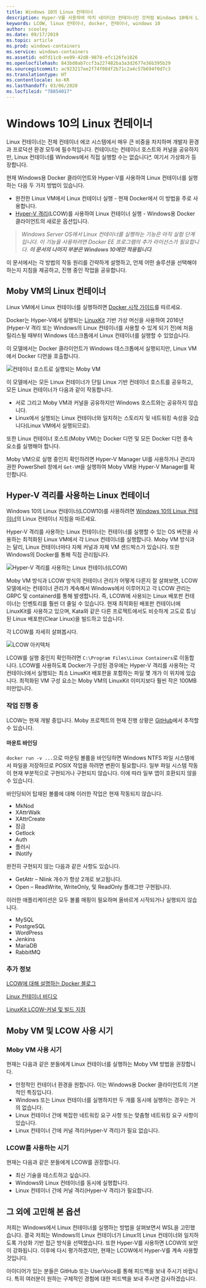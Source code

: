 ```yaml
---
title: Windows 10의 Linux 컨테이너
description: Hyper-V를 사용하여 마치 네이티브 컨테이너인 것처럼 Windows 10에서 Linux 컨테이너를 실행하는 여러 가지 방법을 알아봅니다.
keywords: LCOW, linux 컨테이너, docker, 컨테이너, windows 10
author: scooley
ms.date: 09/17/2019
ms.topic: article
ms.prod: windows-containers
ms.service: windows-containers
ms.assetid: edfd11c8-ee99-42d8-9878-efc126fe1826
ms.openlocfilehash: 843bd0ab7ccf3a227482ba3a3d2677e36b395b29
ms.sourcegitcommit: ac923217ee2f74f08df2b71c2a4c57b694f0d7c3
ms.translationtype: HT
ms.contentlocale: ko-KR
ms.lasthandoff: 03/06/2020
ms.locfileid: "78854017"
---
```

# <a name="linux-containers-on-windows-10"></a>Windows 10의 Linux 컨테이너

Linux 컨테이너는 전체 컨테이너 에코 시스템에서 매우 큰 비중을 차지하며 개발자 환경과 프로덕션 환경 모두에 필수적입니다.  컨테이너는 컨테이너 호스트와 커널을 공유하지만, Linux 컨테이너를 Windows에서 직접 실행할 수는 없습니다[*](linux-containers.md#other-options-we-considered).  여기서 가상화가 등장합니다.

현재 Windows용 Docker 클라이언트와 Hyper-V를 사용하여 Linux 컨테이너를 실행하는 다음 두 가지 방법이 있습니다.

- 완전한 Linux VM에서 Linux 컨테이너 실행 - 현재 Docker에서 이 방법을 주로 사용합니다.
- [Hyper-V 격리](../manage-containers/hyperv-container.md)(LCOW)를 사용하여 Linux 컨테이너 실행 - Windows용 Docker 클라이언트의 새로운 옵션입니다.

> _Windows Server OS에서 Linux 컨테이너를 실행하는 기능은 아직 실험 단계입니다. 이 기능을 사용하려면 Docker EE 프로그램의 추가 라이선스가 필요합니다. **이 문서의 나머지 부분은 Windows 10에만 적용됩니다**._

이 문서에서는 각 방법의 작동 원리를 간략하게 설명하고, 언제 어떤 솔루션을 선택해야 하는지 지침을 제공하고, 진행 중인 작업을 공유합니다.

## <a name="linux-containers-in-a-moby-vm"></a>Moby VM의 Linux 컨테이너

Linux VM에서 Linux 컨테이너를 실행하려면 [Docker 시작 가이드](https://docs.docker.com/docker-for-windows/)를 따르세요.

Docker는 Hyper-V에서 실행되는 [LinuxKit](https://github.com/linuxkit/linuxkit) 기반 가상 머신을 사용하여 2016년(Hyper-V 격리 또는 Windows의 Linux 컨테이너를 사용할 수 있게 되기 전)에 처음 릴리스될 때부터 Windows 데스크톱에서 Linux 컨테이너를 실행할 수 있었습니다.

이 모델에서는 Docker 클라이언트가 Windows 데스크톱에서 실행되지만, Linux VM에서 Docker 디먼을 호출합니다.

![컨테이너 호스트로 실행되는 Moby VM](media/MobyVM.png)

이 모델에서는 모든 Linux 컨테이너가 단일 Linux 기반 컨테이너 호스트를 공유하고, 모든 Linux 컨테이너가 다음과 같이 작동합니다.

* 서로 그리고 Moby VM과 커널을 공유하지만 Windows 호스트와는 공유하지 않습니다.
* Linux에서 실행되는 Linux 컨테이너와 일치하는 스토리지 및 네트워킹 속성을 갖습니다(Linux VM에서 실행되므로).

또한 Linux 컨테이너 호스트(Moby VM)는 Docker 디먼 및 모든 Docker 디먼 종속 요소를 실행해야 합니다.

Moby VM으로 실행 중인지 확인하려면 Hyper-V Manager UI를 사용하거나 관리자 권한 PowerShell 창에서 `Get-VM`을 실행하여 Moby VM용 Hyper-V Manager를 확인합니다.

## <a name="linux-containers-with-hyper-v-isolation"></a>Hyper-V 격리를 사용하는 Linux 컨테이너

Windows 10의 Linux 컨테이너(LCOW10)를 사용하려면 [Windows 10의 Linux 컨테이너](../quick-start/quick-start-windows-10-linux.md)의 Linux 컨테이너 지침을 따르세요. 

Hyper-V 격리를 사용하는 Linux 컨테이너는 컨테이너를 실행할 수 있는 OS 버전을 사용하는 최적화된 Linux VM에서 각 Linux 컨테이너를 실행합니다. Moby VM 방식과는 달리, Linux 컨테이너마다 자체 커널과 자체 VM 샌드박스가 있습니다. 또한 Windows의 Docker를 통해 직접 관리됩니다.

![Hyper-V 격리를 사용하는 Linux 컨테이너(LCOW)](media/lcow-approach.png)

Moby VM 방식과 LCOW 방식의 컨테이너 관리가 어떻게 다른지 잘 살펴보면, LCOW 모델에서는 컨테이너 관리가 계속해서 Windows에서 이루어지고 각 LCOW 관리는 GRPC 및 containerd를 통해 발생합니다.  즉, LCOW에 사용되는 Linux 배포판 컨테이너는 인벤토리를 훨씬 더 줄일 수 있습니다.  현재 최적화된 배포판 컨테이너에 LinuxKit를 사용하고 있으며, Kata와 같은 다른 프로젝트에서도 비슷하게 고도로 튜닝된 Linux 배포판(Clear Linux)을 빌드하고 있습니다.

각 LCOW를 자세히 살펴봅시다.

![LCOW 아키텍처](media/lcow.png)

LCOW를 실행 중인지 확인하려면 `C:\Program Files\Linux Containers`로 이동합니다. LCOW를 사용하도록 Docker가 구성된 경우에는 Hyper-V 격리를 사용하는 각 컨테이너에서 실행되는 최소 LinuxKit 배포판을 포함하는 파일 몇 개가 이 위치에 있습니다.  최적화된 VM 구성 요소는 Moby VM의 LinuxKit 이미지보다 훨씬 작은 100MB 미만입니다.

### <a name="work-in-progress"></a>작업 진행 중

LCOW는 현재 개발 중입니다. Moby 프로젝트의 현재 진행 상황은 [GitHub](https://github.com/moby/moby/issues/33850)에서 추적할 수 있습니다.

#### <a name="bind-mounts"></a>마운트 바인딩

`docker run -v ...`으로 마운팅 볼륨을 바인딩하면 Windows NTFS 파일 시스템에서 파일을 저장하므로 POSIX 작업을 하려면 변환이 필요합니다. 일부 파일 시스템 작동이 현재 부분적으로 구현되거나 구현되지 않습니다. 이에 따라 일부 앱이 호환되지 않을 수 있습니다.

바인딩되어 탑재된 볼륨에 대해 이러한 작업은 현재 작동되지 않습니다.

* MkNod
* XAttrWalk
* XAttrCreate
* 잠금
* Getlock
* Auth
* 플러시
* INotify

완전히 구현되지 않는 다음과 같은 사항도 있습니다.

* GetAttr – Nlink 개수가 항상 2개로 보고됩니다.
* Open – ReadWrite, WriteOnly, 및 ReadOnly 플래그만 구현됩니다.

이러한 애플리케이션은 모두 볼륨 매핑이 필요하며 올바르게 시작되거나 실행되지 않습니다.

* MySQL
* PostgreSQL
* WordPress
* Jenkins
* MariaDB
* RabbitMQ

### <a name="extra-information"></a>추가 정보

[LCOW에 대해 설명하는 Docker 블로그](https://blog.docker.com/2017/11/docker-for-windows-17-11/)

[Linux 컨테이너 비디오](https://sec.ch9.ms/ch9/1e5a/08ff93f2-987e-4f8d-8036-2570dcac1e5a/LinuxContainer.mp4)

[LinuxKit LCOW-커널 및 빌드 지침](https://github.com/linuxkit/lcow)

## <a name="when-to-use-moby-vm-vs-lcow"></a>Moby VM 및 LCOW 사용 시기

### <a name="when-to-use-moby-vm"></a>Moby VM 사용 시기

현재는 다음과 같은 분들에게 Linux 컨테이너를 실행하는 Moby VM 방법을 권장합니다.

- 안정적인 컨테이너 환경을 원합니다.  이는 Windows용 Docker 클라이언트의 기본적인 특징입니다.
- Windows 또는 Linux 컨테이너를 실행하지만 두 개를 동시에 실행하는 경우는 거의 없습니다.
- Linux 컨테이너 간에 복잡한 네트워킹 요구 사항 또는 맞춤형 네트워킹 요구 사항이 있습니다.
- Linux 컨테이너 간에 커널 격리(Hyper-V 격리)가 필요 없습니다.

### <a name="when-to-use-lcow"></a>LCOW를 사용하는 시기

현재는 다음과 같은 분들에게 LCOW를 권장합니다.

- 최신 기술을 테스트하고 싶습니다.
- Windows와 Linux 컨테이너를 동시에 실행합니다.
- Linux 컨테이너 간에 커널 격리(Hyper-V 격리)가 필요합니다.

## <a name="other-options-we-considered"></a>그 외에 고민해 본 옵션

저희는 Windows에서 Linux 컨테이너를 실행하는 방법을 살펴보면서 WSL을 고민했습니다. 결국 저희는 Windows의 Linux 컨테이너가 Linux의 Linux 컨테이너와 일치하도록 가상화 기반 접근 방식을 선택했습니다. 또한 Hyper-V를 사용하면 LCOW의 보안이 강화됩니다. 이후에 다시 평가하겠지만, 현재는 LCOW에서 Hyper-V를 계속 사용할 것입니다.

아이디어가 있는 분들은 GitHub 또는 UserVoice를 통해 피드백을 보내 주시기 바랍니다.  특히 여러분이 원하는 구체적인 경험에 대한 피드백을 보내 주시면 감사하겠습니다.
